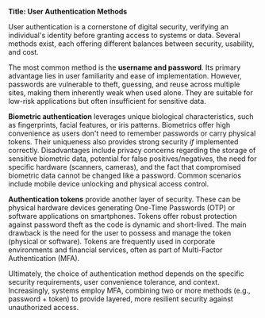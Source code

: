 **Title: User Authentication Methods**

User authentication is a cornerstone of digital security, verifying an individual's identity before granting access to systems or data. Several methods exist, each offering different balances between security, usability, and cost.

The most common method is the **username and password**. Its primary advantage lies in user familiarity and ease of implementation. However, passwords are vulnerable to theft, guessing, and reuse across multiple sites, making them inherently weak when used alone. They are suitable for low-risk applications but often insufficient for sensitive data.

**Biometric authentication** leverages unique biological characteristics, such as fingerprints, facial features, or iris patterns. Biometrics offer high convenience as users don't need to remember passwords or carry physical tokens. Their uniqueness also provides strong security *if* implemented correctly. Disadvantages include privacy concerns regarding the storage of sensitive biometric data, potential for false positives/negatives, the need for specific hardware (scanners, cameras), and the fact that compromised biometric data cannot be changed like a password. Common scenarios include mobile device unlocking and physical access control.  



**Authentication tokens** provide another layer of security. These can be physical hardware devices generating One-Time Passwords (OTP) or software applications on smartphones. Tokens offer robust protection against password theft as the code is dynamic and short-lived. The main drawback is the need for the user to possess and manage the token (physical or software). Tokens are frequently used in corporate environments and financial services, often as part of Multi-Factor Authentication (MFA).

Ultimately, the choice of authentication method depends on the specific security requirements, user convenience tolerance, and context. Increasingly, systems employ MFA, combining two or more methods (e.g., password + token) to provide layered, more resilient security against unauthorized access.